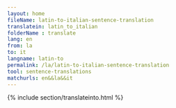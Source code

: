 ```yaml
---
layout: home
fileName: latin-to-italian-sentence-translation
translatein: latin_to_italian
folderName : translate
lang: en
from: la
to: it
langname: latin-to
permalink: /la/latin-to-italian-sentence-translation
tool: sentence-translations
matchurls: en&&la&&it
---
```

{% include section/translateinto.html %}
